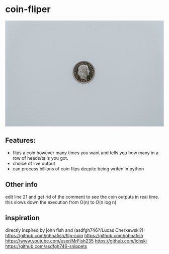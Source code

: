 # coin-fliper

![a coin](claudio-schwarz-7pbpaxerHMU-unsplash.jpg)

## Features: 
- flips a coin however many times you want and tells you how many in a row of heads/tails you got.
- choice of live output
- can process billions of coin flips decpite being writen in python

## Other info 
edit line 21 and get rid of the comment to see the coin outputs in real time. this slows down the execution from O(n) to O(n log n)

## inspiration
directly inspired by john fish and (asdfgh746?/Lucas Cherkewski?):
https://github.com/johnafish/flip-coin
https://github.com/johnafish https://www.youtube.com/user/MrFish235
https://github.com/lchski https://github.com/asdfgh746-snippets
